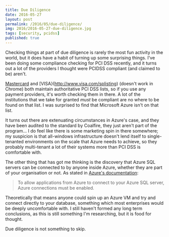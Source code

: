 ```yaml
---
title: Due Diligence
date: 2016-05-27
layout: post
permalink: /2016/05/due-diligence/
img: 2016/2016-05-27-due-diligence.jpg
tags: [security, pcidss]
published: true
---
```

Checking things at part of due diligence is rarely the most fun activity in the world, but it does have a habit of turning up some surprising things. I've been doing some compliance checking for PCI DSS recently, and it turns out a lot of the providers I thought were PCIDSS compliant (and claimed to be) aren't.

[Mastercard](https://www.mastercard.us/en-us/merchants/safety-security/security-recommendations/service-providers-need-to-know.html) and [VISA}(http://www.visa.com/splisting) (doesn't work in Chrome) both maintain authoritative PCI DSS lists, so if you use any payment providers, it's worth checking them in there. A lot of the institutions that we take for granted *must* be compliant are no where to be found on that list. I was surprised to find that Microsoft Azure isn't on that list.

It turns out there are extenuating circumstances in Azure's case, and they have been audited to the standard by Coalfire, they just aren't part of the program... I do feel like there is some marketing spin in there somewhere; my suspicion is that all-windows infrastructure doesn't lend itself to single-tenanted environments on the scale that Azure needs to achieve, so they probably multi-tenant a lot of their systems more than PCI DSS is comfortable with.

The other thing that has got me thinking is the discovery that Azure SQL servers can be connected to by anyone inside Azure, whether they are part of your organisation or not. As stated in [Azure's documentation](https://azure.microsoft.com/en-us/documentation/articles/sql-database-configure-firewall-settings/):

<blockquote>To allow applications from Azure to connect to your Azure SQL server, Azure connections must be enabled.</blockquote>

Theoretically that means anyone could spin up an Azure VM and try and connect directly to your database, something which most enterprises would be deeply uncomfortable with. I still haven't formed any long term conclusions, as this is still something I'm researching, but it is food for thought.

Due diligence is not something to skip.